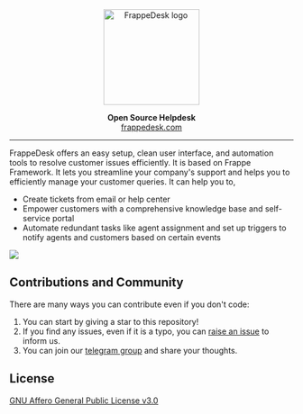 <div align="center" markdown="1">
<img src="https://user-images.githubusercontent.com/46772424/179259061-000ac01a-4cb5-4d99-adab-2d5951f0ca15.svg" alt="FrappeDesk logo" width="170"/>

**Open Source Helpdesk** </br>
[frappedesk.com](https://frappedesk.com)
</div>

---


FrappeDesk offers an easy setup, clean user interface, and automation tools to resolve customer issues efficiently. It is based on Frappe Framework. It lets you streamline your company's support and helps you to efficiently manage your customer queries. It can help you to,

- Create tickets from email or help center
- Empower customers with a comprehensive knowledge base and self-service portal
- Automate redundant tasks like agent assignment and set up triggers to notify agents and customers based on certain events

<img src="https://user-images.githubusercontent.com/46772424/180410739-a64b8b65-43b4-4ec8-8a87-1f5e97f355e0.png" width="">

## Contributions and Community

There are many ways you can contribute even if you don't code:

1. You can start by giving a star to this repository!
2. If you find any issues, even if it is a typo, you can [raise an issue](https://github.com/frappe/desk/issues/new) to inform us.
3. You can join our [telegram group](https://t.me/frappedesk) and share your thoughts.

## License
[GNU Affero General Public License v3.0](LICENSE)
